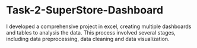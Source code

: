 # Task-2-SuperStore-Dashboard
I developed a comprehensive project in excel, creating multiple dashboards and tables to analysis the data. This process involved several stages, including data preprocessing, data cleaning and data visualization.

